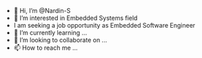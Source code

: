 - 👋 Hi, I’m @Nardin-S
- 👀 I’m interested in Embedded Systems field
- I am seeking a job opportunity as Embedded Software Engineer
- 🌱 I’m currently learning ...
- 💞️ I’m looking to collaborate on ...
- 📫 How to reach me ...

<!---
Nardin-S/Nardin-S is a ✨ special ✨ repository because its `README.md` (this file) appears on your GitHub profile.
You can click the Preview link to take a look at your changes.
--->
